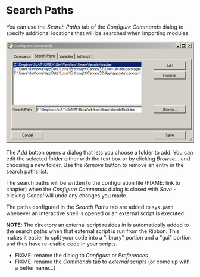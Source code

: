 # Search Paths

You can use the *Search Paths* tab of the *Configure Commands* dialog to specify additional locations that will be searched when importing modules.

![The Search Paths Tab](search-dialog.png)

The *Add* button opens a dialog that lets you choose a folder to add. You can edit the selected folder either with the text box or by clicking *Browse...* and choosing a new folder. Use the *Remove* button to remove an entry in the search paths list.

The search paths will be written to the configuration file (FIXME: link to chapter) when the *Configure Commands* dialog is closed with *Save* - clicking *Cancel* will undo any changes you made.

The paths configured in the *Search Paths* tab are added to `sys.path` whenever an interactive shell is opened or an external script is executed.

**NOTE**: The directory an external script resides in is automatically added to the search paths when that external script is run from the Ribbon. This makes it easier to split your code into a "library" portion and a "gui" portion and thus have re-usable code in your scripts.

* FIXME: rename the dialog to *Configure* or *Preferences*
* FIXME: rename the *Commands* tab to *external scripts* (or come up with a better name...)